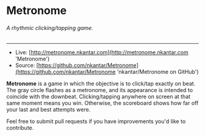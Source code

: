 # Metronome

###### A rhythmic clicking/tapping game.

---

- Live: [http://metronome.nkantar.com](http://metronome.nkantar.com 'Metronome')
- Source: [https://github.com/nkantar/Metronome](https://github.com/nkantar/Metronome 'nkantar/Metronome on GitHub')

**Metronome** is a game in which the objective is to click/tap exactly on beat. The gray circle flashes as a metronome, and its appearance is intended to coincide with the downbeat. Clicking/tapping anywhere on screen at that same moment means you win. Otherwise, the scoreboard shows how far off your last and best attempts were.

Feel free to submit pull requests if you have improvements you'd like to contribute.
